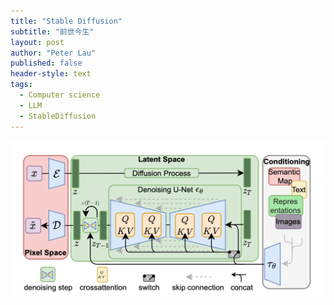 ```yaml
---
title: "Stable Diffusion"
subtitle: "前世今生"
layout: post
author: "Peter Lau"
published: false
header-style: text
tags:
  - Computer science
  - LLM
  - StableDiffusion
---
```



<div>
  <img class="shadow" src="/img/stable_diffusion/stable_diffusion_arch.png" width="800" height="250" alt="sd 3.5 medium"
</div>